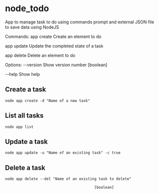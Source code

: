 # node_todo
App to manage task to do using commands prompt and external JSON file to save data using NodeJS


Commands:
  app create  Create an element to do
  
  app update  Update the completed state of a task
  
  app delete  Delete an element to do
  

Options:
  --version  Show version number           [boolean]
  
  --help     Show help    



## Create a task
```
node app create -d "Name of a new task"
```


## List all tasks

```
node app list
```


## Update a task

```
node app update -u "Name of an existing task" -c true
```


## Delete a task

```
node app delete --del "Name of an existing task to delete" 
```

                                             [boolean]
